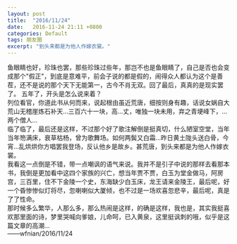 ```yaml
---
layout: post
title:  "2016/11/24"
date:   2016-11-24 21:11 +0800
categories: Default
tags: 朋友圈
excerpt: "到头来都是为他人作嫁衣裳。"
---
```


鱼眼睛也好，珍珠也罢，那些珍珠过些年，那岂不也是鱼眼睛了，自己是否也会变成那个"假正"，到底是意难平，前会子说的都是假的，闹得众人都认为这个是善茬，还不是说的那个天下无能第一，古今不肖无双。回了最后，真真的是现实罢了。
五年了，开头是怎么说来着？  
列位看官，你道此书从何而来，说起根由虽近荒唐，细按则身有趣，话说女娲自大荒山无稽崖炼石补天…三百六十一块，高…丈，唯独一块未用，弃之青埂峰下，…两个僧人…  
临了临了，最后还是这样，不过那个好了歌注解倒是挺真切，什么陋室空堂，当年当年笏满床，衰草枯杨，曾为歌舞场。如何两鬓又白霜…昨日黄土陇头送白骨，今宵…乱烘烘你方唱罢我登场，反认他乡是故乡。甚荒唐，到头来都是为他人作嫁衣裳。  
我看这一点倒是不错，带一点嘲讽的语气来说。我并不是引子中说的那样去看那本书，我倒是更加看中这四个家族的兴亡，想当年贾不贾，白玉为堂金做马，阿房宫，三百里，住不下金陵一个史，东海缺少白玉床，龙王请来金陵王，最后呢，好一个昏惨惨似灯将尽，忽喇喇似大厦倾，也不过是一场欢喜忽悲辛，最后呢，真是了了性命。  
那时候多么繁华，人那么多，那么热闹是这样，的确是这样，我也是，其实我挺喜欢那里面的诗，梦里哭喊向爹娘，儿命呵，已入黄泉，这里挺讽刺的哦，似乎是这篇文章的高潮…  
          ——wfnian/2016/11/24

